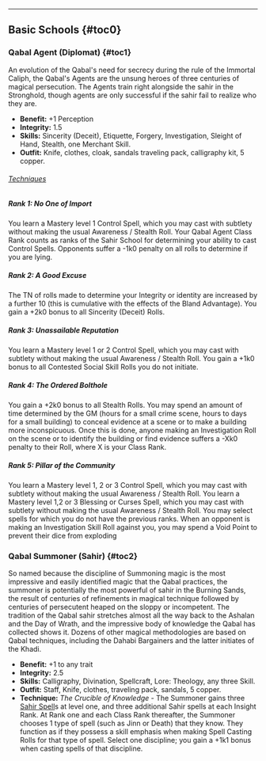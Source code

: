 ---
## <span>Basic Schools</span> {#toc0}

### <span>Qabal Agent (Diplomat)</span> {#toc1}

An evolution of the Qabal's need for secrecy during the rule of the Immortal Caliph, the Qabal's Agents are the unsung heroes of three centuries of magical persecution. The Agents train right alongside the sahir in the Stronghold, though agents are only successful if the sahir fail to realize who they are.

- <strong>Benefit:</strong> +1 Perception
- <strong>Integrity:</strong> 1.5
- <strong>Skills:</strong> Sincerity (Deceit), Etiquette, Forgery, Investigation, Sleight of Hand, Stealth, one Merchant Skill.
- <strong>Outfit:</strong> Knife, clothes, cloak, sandals traveling pack, calligraphy kit, 5 copper.

###### <span style="text-decoration: underline;">Techniques</span>
##### Rank 1: No One of Import

You learn a Mastery level 1 Control Spell, which you may cast with subtlety without making the usual Awareness / Stealth Roll. Your Qabal Agent Class Rank counts as ranks of the Sahir School for determining your ability to cast Control Spells. Opponents suffer a -1k0 penalty on all rolls to determine if you are lying.
##### Rank 2: A Good Excuse

The TN of rolls made to determine your Integrity or identity are increased by a further 10 (this is cumulative with the effects of the Bland Advantage). You gain a +2k0 bonus to all Sincerity (Deceit) Rolls.
##### Rank 3: Unassailable Reputation

You learn a Mastery level 1 or 2 Control Spell, which you may cast with subtlety without making the usual Awareness / Stealth Roll. You gain a +1k0 bonus to all Contested Social Skill Rolls you do not initiate.
##### Rank 4: The Ordered Bolthole

You gain a +2k0 bonus to all Stealth Rolls. You may spend an amount of time determined by the GM (hours for a small crime scene, hours to days for a small building) to conceal evidence at a scene or to make a building more inconspicuous. Once this is done, anyone making an Investigation Roll on the scene or to identify the building or find evidence suffers a -Xk0 penalty to their Roll, where X is your Class Rank.
##### Rank 5: Pillar of the Community

You learn a Mastery level 1, 2 or 3 Control Spell, which you may cast with subtlety without making the usual Awareness / Stealth Roll. You learn a Mastery level 1,2 or 3 Blessing or Curses Spell, which you may cast with subtlety without making the usual Awareness / Stealth Roll. You may select spells for which you do not have the previous ranks. When an opponent is making an Investigation Skill Roll against you, you may spend a Void Point to prevent their dice from exploding
### <span>Qabal Summoner (Sahir)</span> {#toc2}

So named because the discipline of Summoning magic is the most impressive and easily identified magic that the Qabal practices, the summoner is potentially the most powerful of sahir in the Burning Sands, the result of centuries of refinements in magical technique followed by centuries of persecutent heaped on the sloppy or incompetent. The tradition of the Qabal sahir stretches almost all the way back to the Ashalan and the Day of Wrath, and the impressive body of knowledge the Qabal has collected shows it. Dozens of other magical methodologies are based on Qabal techniques, including the Dahabi Bargainers and the latter initiates of the Khadi.

- <strong>Benefit:</strong> +1 to any trait
- <strong>Integrity:</strong> 2.5
- <strong>Skills:</strong> Calligraphy, Divination, Spellcraft, Lore: Theology, any three Skill.
- <strong>Outfit:</strong> Staff, Knife, clothes, traveling pack, sandals, 5 copper.
- <strong>Technique:</strong> <em>The Crucible of Knowledge</em> - The Summoner gains three <a href="/l5r/sahir-spell">Sahir Spell</a>s at level one, and three additional Sahir spells at each Insight Rank. At Rank one and each Class Rank thereafter, the Summoner chooses 1 type of spell (such as Jinn or Death) that they know. They function as if they possess a skill emphasis when making Spell Casting Rolls for that type of spell. Select one discipline; you gain a +1k1 bonus when casting spells of that discipline.

